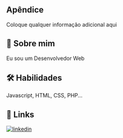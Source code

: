 
## Apêndice

Coloque qualquer informação adicional aqui


## 🚀 Sobre mim
Eu sou um Desenvolvedor Web


## 🛠 Habilidades
Javascript, HTML, CSS, PHP...


## 🔗 Links

[![linkedin](https://img.shields.io/badge/linkedin-0A66C2?style=for-the-badge&logo=linkedin&logoColor=white)](https://www.linkedin.com/)


